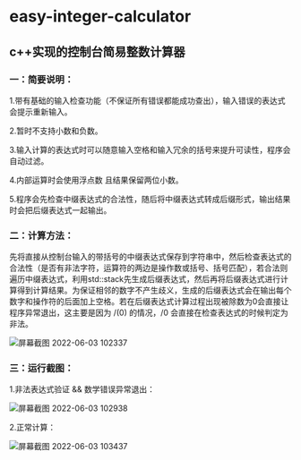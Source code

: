 # easy-integer-calculator
## c++实现的控制台简易整数计算器  
  
    
    
### **一：简要说明：**  
  
  1.带有基础的输入检查功能（不保证所有错误都能成功查出），输入错误的表达式会提示重新输入。  

  2.暂时不支持小数和负数。   

  3.输入计算的表达式时可以随意输入空格和输入冗余的括号来提升可读性，程序会自动过滤。  

  4.内部运算时会使用浮点数 且结果保留两位小数。  

  5.程序会先检查中缀表达式的合法性，随后将中缀表达式转成后缀形式，输出结果时会把后缀表达式一起输出。  
   
   
### **二：计算方法：**  
  
   先将直接从控制台输入的带括号的中缀表达式保存到字符串中，然后检查表达式的合法性（是否有非法字符，运算符的两边是操作数或括号、括号匹配），若合法则遍历中缀表达式，利用std::stack先生成后缀表达式，然后再将后缀表达式进行计算得到计算结果。为保证相邻的数字不产生歧义，生成的后缀表达式会在输出每个数字和操作符的后面加上空格。若在后缀表达式计算过程出现被除数为0会直接让程序异常退出，这主要是因为 /(0) 的情况，/0 会直接在检查表达式的时候判定为非法。  
    
   ![屏幕截图 2022-06-03 102337](https://user-images.githubusercontent.com/62981633/171774459-38f4b7dc-3291-4dfc-8d93-f3adc0403271.png)
  
   
    
### **三：运行截图：**   
   
   1.非法表达式验证 && 数学错误异常退出：  
       
   ![屏幕截图 2022-06-03 102938](https://user-images.githubusercontent.com/62981633/171775028-4265f23c-85a2-4088-bd7d-f130417818f1.png)   
     
    
   2.正常计算：  
     
   ![屏幕截图 2022-06-03 103437](https://user-images.githubusercontent.com/62981633/171775489-0e373fa2-34a2-472a-8ce3-a8d16e675ac2.png)  
   





